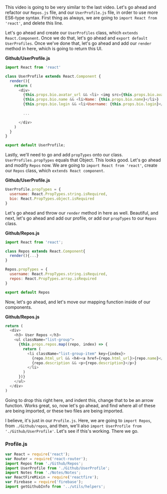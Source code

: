 This video is going to be very similar to the last video. Let's go ahead and refactor our `Repos.js` file, and our `UserProfile.js` file, in order to use more ES6-type syntax. First thing as always, we are going to `import React from 'react'`, and delete this line.

Let's go ahead and create our `UserProfiles` class, which `extends React.Component`. Once we do that, let's go ahead and `export default UserProfiles`. Once we've done that, let's go ahead and add our `render` method in here, which is going to return this UI.

**Github/UserProfile.js**
```javascript
import React from 'react'

class UserProfile extends React.Component {
  render(){
    return (
      <div>
        {this.props.bio.avatar_url && <li> <img src={this.props.bio.avatar_url}/></li>}
        {this.props.bio.name && <li>Name: {this.props.bio.name}</li>}
        {this.props.bio.login && <li>Username: {this.props.bio.login}</li>}
        
        ...

      </div>
    )
  }
}

export default UserProfile;
```
Lastly, we'll need to go and add `propTypes` onto our class. `UserProfiles.propTypes` equals that Object. This looks good. Let's go ahead and modify `Repos` now. We are going to `import React from 'react'`, create our `Repos` class, which `extends React component`.

**Github/UserProfile.js**
```javascript
UserProfile.propTypes = {
  username: React.PropTypes.string.isRequired,
  bio: React.PropTypes.object.isRequired
}
```
Let's go ahead and throw our `render` method in here as well. Beautiful, and next, let's go ahead and add our profile, or add our `propTypes` to our `Repos` class. 

**Github/Repos.js**
``` javascript
import React from 'react';

class Repos extends React.Component{
  render(){...}
}

Repos.propTypes = {
  username: React.PropTypes.string.isRequired,
  repos: React.PropTypes.array.isRequired
}

export default Repos
```
Now, let's go ahead, and let's move our mapping function inside of our components.

**Github/Repos.js**
```javascript
return (
  <div>
    <h3> User Repos </h3>
    <ul className="list-group">
      {this.props.repos.map((repo, index) => {
        return (
          <li className="list-group-item" key={index}>
            {repo.html_url && <h4><a href={repo.html_url}>{repo.name}</a></h4>}
            {repo.description && <p>{repo.description}</p>}
          </li>
        )
      })}
    </ul>
  </div>
)
```
Going to drop this right here, and indent this, change that to be an arrow function. Works great, so, now let's go ahead, and find where all of these are being imported, or these two files are being imported.

I believe, it's just in our `Profile.js`. Here, we are going to `import Repos`, from `./Github/repos`, and then, we'll also `import UserProfile from './Github/UserProfile'`. Let's see if this's working. There we go.

### Profile.js
```javascript
var React = require('react');
var Router = require('react-router');
import Repos from './Github/Repos';
import UserProfile from './Github/UserProfile';
import Notes from './Notes/Notes';
var ReactFireMixin = require('reactfire');
var Firebase = require('firebase');
import getGithubInfo from '../utils/helpers';
```
